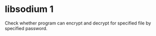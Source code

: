# libsodium 1

Check whether program can encrypt and decrypt for specified file by specified password.